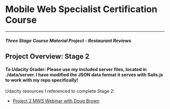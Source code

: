 # Mobile Web Specialist Certification Course
---
#### _Three Stage Course Material Project - Restaurant Reviews_

## Project Overview: Stage 2

#### To Udacity Grader: Please use my included server files, located in ./data/server. I have modified the JSON data format it serves with Sails.js to work with my repo specifically!

Udacity resources I referenced to complete Stage 2:
* [Project 2 MWS Webinar with Doug Brown](https://www.youtube.com/watch?v=Q2CJYf_XA58)


